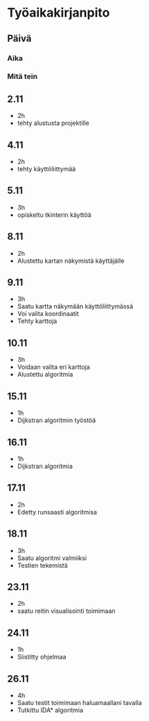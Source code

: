 # Työaikakirjanpito
## Päivä
### Aika
### Mitä tein

## 2.11
- 2h 
- tehty alustusta projektille

## 4.11
- 2h
- tehty käyttöliittymää

## 5.11
- 3h
- opiskeltu tkinterin käyttöä

## 8.11
- 2h
- Alustettu kartan näkymistä käyttäjälle

## 9.11
- 3h
- Saatu kartta näkymään käyttöliittymässä
- Voi valita koordinaatit
- Tehty karttoja

## 10.11
- 3h
- Voidaan valita eri karttoja
- Alustettu algoritmia

## 15.11
- 1h
- Dijkstran algoritmin työstöä

## 16.11
- 1h
- Dijkstran algoritmia

## 17.11
- 2h
- Edetty runsaasti algoritmisa

## 18.11
- 3h
- Saatu algoritmi valmiiksi
- Testien tekemistä

## 23.11
- 2h
- saatu reitin visualisointi toimimaan

## 24.11
- 1h
- Siistitty ohjelmaa

## 26.11
- 4h
- Saatu testit toimimaan haluamaallani tavalla
- Tutkittu IDA* algoritmia
